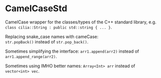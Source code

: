 # CamelCaseStd
CamelCase wrapper for the classes/types of the C++ standard library,
e.g. `class cilia::String : public std::string { ... }`.

Replacing snake_case names with cameCase:  
`str.popBack()` instead of `str.pop_back()`.

Sometimes simplifying the interface:
`arr1.append(arr2)` instead of `arr1.append_range(arr2)`.

Sometimes using IMHO better names:
`Array<Int> arr` instead of `vector<int> vec`.

